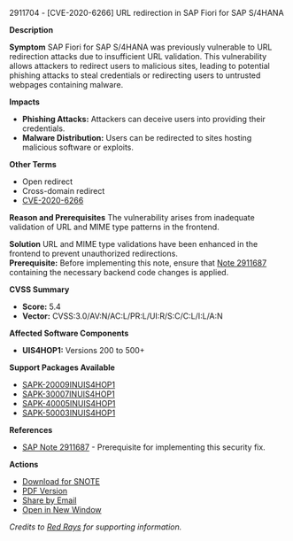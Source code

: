 2911704 - [CVE-2020-6266] URL redirection in SAP Fiori for SAP S/4HANA

**Description**

**Symptom**
SAP Fiori for SAP S/4HANA was previously vulnerable to URL redirection attacks due to insufficient URL validation. This vulnerability allows attackers to redirect users to malicious sites, leading to potential phishing attacks to steal credentials or redirecting users to untrusted webpages containing malware.

**Impacts**
- **Phishing Attacks:** Attackers can deceive users into providing their credentials.
- **Malware Distribution:** Users can be redirected to sites hosting malicious software or exploits.

**Other Terms**
- Open redirect
- Cross-domain redirect
- [CVE-2020-6266](https://cve.mitre.org/cgi-bin/cvename.cgi?name=CVE-2020-6266)

**Reason and Prerequisites**
The vulnerability arises from inadequate validation of URL and MIME type patterns in the frontend.

**Solution**
URL and MIME type validations have been enhanced in the frontend to prevent unauthorized redirections.  
**Prerequisite:** Before implementing this note, ensure that [Note 2911687](https://me.sap.com/notes/2911687) containing the necessary backend code changes is applied.

**CVSS Summary**
- **Score:** 5.4
- **Vector:** CVSS:3.0/AV:N/AC:L/PR:L/UI:R/S:C/C:L/I:L/A:N

**Affected Software Components**
- **UIS4HOP1:** Versions 200 to 500+

**Support Packages Available**
- [SAPK-20009INUIS4HOP1](https://me.sap.com/supportpackage/SAPK-20009INUIS4HOP1)
- [SAPK-30007INUIS4HOP1](https://me.sap.com/supportpackage/SAPK-30007INUIS4HOP1)
- [SAPK-40005INUIS4HOP1](https://me.sap.com/supportpackage/SAPK-40005INUIS4HOP1)
- [SAPK-50003INUIS4HOP1](https://me.sap.com/supportpackage/SAPK-50003INUIS4HOP1)

**References**
- [SAP Note 2911687](https://me.sap.com/notes/2911687) - Prerequisite for implementing this security fix.

**Actions**
- [Download for SNOTE](https://notesdownloads.sap.com/note/0040000000960122020)
- [PDF Version](https://userapps.support.sap.com/sap/support/sfm/notes/print/0002911704?language=en-US&token=5504444AFBA19A235E7692C08ACC3C58)
- [Share by Email](#)
- [Open in New Window](#)

*Credits to [Red Rays](https://redrays.io) for supporting information.*